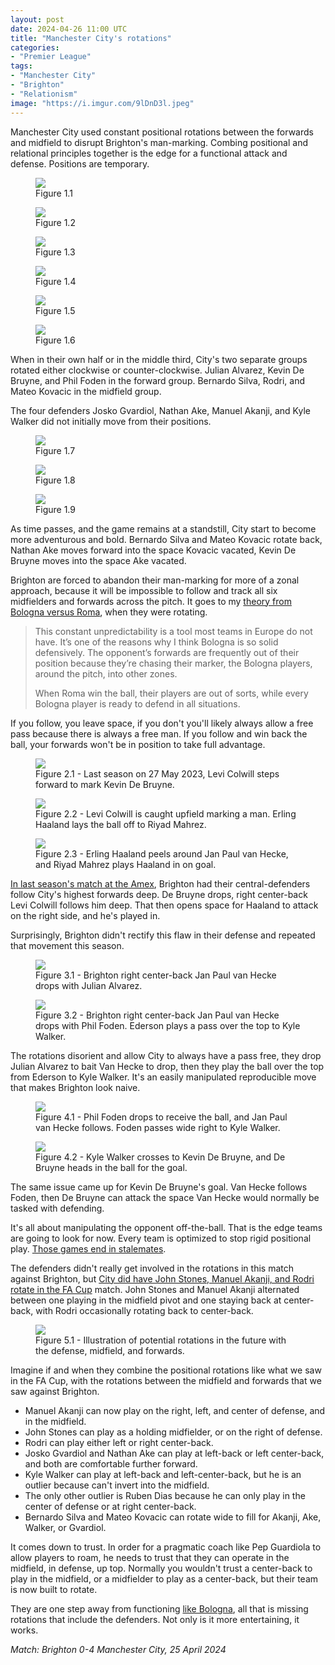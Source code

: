 ```yaml
---
layout: post
date: 2024-04-26 11:00 UTC
title: "Manchester City's rotations"
categories:
- "Premier League"
tags:
- "Manchester City"
- "Brighton"
- "Relationism"
image: "https://i.imgur.com/9lDnD3l.jpeg"
---
```


Manchester City used constant positional rotations between the forwards and midfield to disrupt Brighton's man-marking. Combing positional and relational principles together is the edge for a functional attack and defense. Positions are temporary.

<!---more--->

<figure>
    <img src="https://i.imgur.com/klcQ16i.jpeg">
    <figcaption>Figure 1.1</figcaption>
</figure> 

<figure>
    <img src="https://i.imgur.com/Sls1q6u.jpeg">
    <figcaption>Figure 1.2</figcaption>
</figure> 

<figure>
    <img src="https://i.imgur.com/3VJL34u.jpeg">
    <figcaption>Figure 1.3 </figcaption>
</figure> 

<figure>
    <img src="https://i.imgur.com/PdiMQOP.jpeg">
    <figcaption>Figure 1.4</figcaption>
</figure> 

<figure>
    <img src="https://i.imgur.com/R90oW44.jpeg">
    <figcaption>Figure 1.5</figcaption>
</figure> 

<figure>
    <img src="https://i.imgur.com/9lDnD3l.jpeg">
    <figcaption>Figure 1.6 </figcaption>
</figure> 

When in their own half or in the middle third, City's two separate groups rotated either clockwise or counter-clockwise. Julian Alvarez, Kevin De Bruyne, and Phil Foden in the forward group. Bernardo Silva, Rodri, and Mateo Kovacic in the midfield group. 

The four defenders Josko Gvardiol, Nathan Ake, Manuel Akanji, and Kyle Walker did not initially move from their positions. 

<figure>
    <img src="https://i.imgur.com/YJy2ANZ.jpeg">
    <figcaption>Figure 1.7</figcaption>
</figure> 

<figure>
    <img src="https://i.imgur.com/uX1R24u.jpeg">
    <figcaption>Figure 1.8 </figcaption>
</figure> 

<figure>
    <img src="https://i.imgur.com/RcmIYsh.jpeg">
    <figcaption>Figure 1.9 </figcaption>
</figure> 

As time passes, and the game remains at a standstill, City start to become more adventurous and bold. Bernardo Silva and Mateo Kovacic rotate back, Nathan Ake moves forward into the space Kovacic vacated, Kevin De Bruyne moves into the space Ake vacated. 

Brighton are forced to abandon their man-marking for more of a zonal approach, because it will be impossible to follow and track all six midfielders and forwards across the pitch. It goes to my [theory from Bologna versus Roma](https://tacticsjournal.com/2024/04/23/bologna-rotate-to-free-calafiori/), when they were rotating.

> This constant unpredictability is a tool most teams in Europe do not have. It’s one of the reasons why I think Bologna is so solid defensively. The opponent’s forwards are frequently out of their position because they’re chasing their marker, the Bologna players, around the pitch, into other zones.
> 
> When Roma win the ball, their players are out of sorts, while every Bologna player is ready to defend in all situations.

If you follow, you leave space, if you don't you'll likely always allow a free pass because there is always a free man. If you follow and win back the ball, your forwards won't be in position to take full advantage.

<figure>
    <img src="https://i.imgur.com/xDZkF43.jpg">
    <figcaption>Figure 2.1 - Last season on 27 May 2023, Levi Colwill steps forward to mark Kevin De Bruyne.</figcaption>
</figure> 

<figure>
    <img src="https://i.imgur.com/CHYVy8n.jpg">
    <figcaption>Figure 2.2 - Levi Colwill is caught upfield marking a man. Erling Haaland lays the ball off to Riyad Mahrez.</figcaption>
</figure> 

<figure>
    <img src="https://i.imgur.com/7hFktmI.jpg">
    <figcaption>Figure 2.3 - Erling Haaland peels around Jan Paul van Hecke, and Riyad Mahrez plays Haaland in on goal. </figcaption>
</figure> 

[In last season's match at the Amex](https://tacticsjournal.com/2023/05/27/jan-paul-van-hecke-and-levi-colwill-star-in-brighton's-counter-press/), Brighton had their central-defenders follow City's highest forwards deep. De Bruyne drops, right center-back Levi Colwill follows him deep. That then opens space for Haaland to attack on the right side, and he's played in.

Surprisingly, Brighton didn't rectify this flaw in their defense and repeated that movement this season.

<figure>
    <img src="https://i.imgur.com/lutQ8oI.jpeg">
    <figcaption>Figure 3.1 - Brighton right center-back Jan Paul van Hecke drops with Julian Alvarez.</figcaption>
</figure> 

<figure>
    <img src="https://i.imgur.com/HOpE6Nj.jpeg">
    <figcaption>Figure 3.2 - Brighton right center-back Jan Paul van Hecke drops with Phil Foden. Ederson plays a pass over the top to Kyle Walker.</figcaption>
</figure> 

The rotations disorient and allow City to always have a pass free, they drop Julian Alvarez to bait Van Hecke to drop, then they play the ball over the top from Ederson to Kyle Walker. It's an easily manipulated reproducible move that makes Brighton look naive. 

<figure>
    <img src="https://i.imgur.com/9HfinWP.jpeg">
    <figcaption>Figure 4.1 - Phil Foden drops to receive the ball, and Jan Paul van Hecke follows. Foden passes wide right to Kyle Walker.</figcaption>
</figure> 

<figure>
    <img src="https://i.imgur.com/JXNnz8g.jpeg">
    <figcaption>Figure 4.2 - Kyle Walker crosses to Kevin De Bruyne, and De Bruyne heads in the ball for the goal.</figcaption>
</figure> 

The same issue came up for Kevin De Bruyne's goal. Van Hecke follows Foden, then De Bruyne can attack the space Van Hecke would normally be tasked with defending. 

It's all about manipulating the opponent off-the-ball. That is the edge teams are going to look for now. Every team is optimized to stop rigid positional play. [Those games end in stalemates](https://tacticsjournal.com/2024/04/01/possession-without-progression/). 

The defenders didn't really get involved in the rotations in this match against Brighton, but [City did have John Stones, Manuel Akanji, and Rodri rotate in the FA Cup](https://tacticsjournal.com/2024/04/21/manchester-citys-staircase/) match. John Stones and Manuel Akanji alternated between one playing in the midfield pivot and one staying back at center-back, with Rodri occasionally rotating back to center-back.

<figure>
    <img src="https://i.imgur.com/yR1EEo8.jpeg">
    <figcaption>Figure 5.1 - Illustration of potential rotations in the future with the defense, midfield, and forwards.</figcaption>
</figure> 

Imagine if and when they combine the positional rotations like what we saw in the FA Cup, with the rotations between the midfield and forwards that we saw against Brighton. 

- Manuel Akanji can now play on the right, left, and center of defense, and in the midfield.
- John Stones can play as a holding midfielder, or on the right of defense. 
- Rodri can play either left or right center-back. 
- Josko Gvardiol and Nathan Ake can play at left-back or left center-back, and both are comfortable further forward. 
- Kyle Walker can play at left-back and left-center-back, but he is an outlier because can't invert into the midfield. 
- The only other outlier is Ruben Dias because he can only play in the center of defense or at right center-back. 
- Bernardo Silva and Mateo Kovacic can rotate wide to fill for Akanji, Ake, Walker, or Gvardiol.

It comes down to trust. In order for a pragmatic coach like Pep Guardiola to allow players to roam, he needs to trust that they can operate in the midfield, in defense, up top. Normally you wouldn't trust a center-back to play in the midfield, or a midfielder to play as a center-back, but their team is now built to rotate. 

They are one step away from functioning [like Bologna](https://tacticsjournal.com/2024/04/23/bologna-rotate-to-free-calafiori/), all that is missing rotations that include the defenders. Not only is it more entertaining, it works. 

*Match: Brighton 0-4 Manchester City, 25 April 2024*